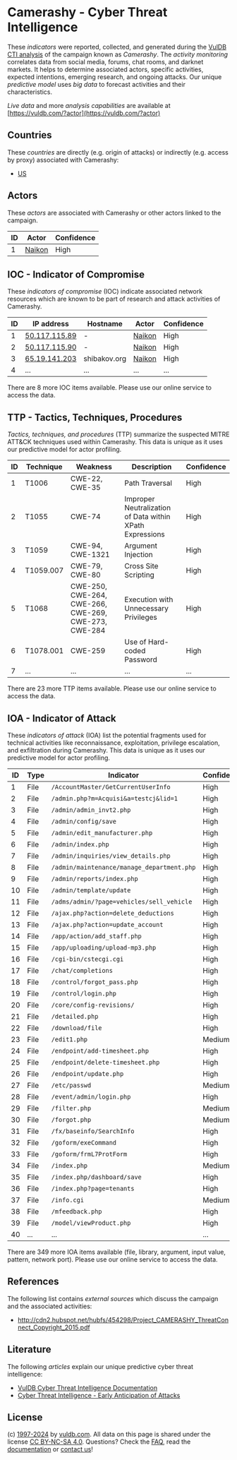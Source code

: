 # Camerashy - Cyber Threat Intelligence

These _indicators_ were reported, collected, and generated during the [VulDB CTI analysis](https://vuldb.com/?kb.cti) of the campaign known as _Camerashy_. The _activity monitoring_ correlates data from social media, forums, chat rooms, and darknet markets. It helps to determine associated actors, specific activities, expected intentions, emerging research, and ongoing attacks. Our unique _predictive model_ uses _big data_ to forecast activities and their characteristics.

_Live data_ and more _analysis capabilities_ are available at [https://vuldb.com/?actor](https://vuldb.com/?actor)

## Countries

These _countries_ are directly (e.g. origin of attacks) or indirectly (e.g. access by proxy) associated with Camerashy:

* [US](https://vuldb.com/?country.us)

## Actors

These _actors_ are associated with Camerashy or other actors linked to the campaign.

ID | Actor | Confidence
-- | ----- | ----------
1 | [Naikon](https://vuldb.com/?actor.naikon) | High

## IOC - Indicator of Compromise

These _indicators of compromise_ (IOC) indicate associated network resources which are known to be part of research and attack activities of Camerashy.

ID | IP address | Hostname | Actor | Confidence
-- | ---------- | -------- | ----- | ----------
1 | [50.117.115.89](https://vuldb.com/?ip.50.117.115.89) | - | [Naikon](https://vuldb.com/?actor.naikon) | High
2 | [50.117.115.90](https://vuldb.com/?ip.50.117.115.90) | - | [Naikon](https://vuldb.com/?actor.naikon) | High
3 | [65.19.141.203](https://vuldb.com/?ip.65.19.141.203) | shibakov.org | [Naikon](https://vuldb.com/?actor.naikon) | High
4 | ... | ... | ... | ...

There are 8 more IOC items available. Please use our online service to access the data.

## TTP - Tactics, Techniques, Procedures

_Tactics, techniques, and procedures_ (TTP) summarize the suspected MITRE ATT&CK techniques used within Camerashy. This data is unique as it uses our predictive model for actor profiling.

ID | Technique | Weakness | Description | Confidence
-- | --------- | -------- | ----------- | ----------
1 | T1006 | CWE-22, CWE-35 | Path Traversal | High
2 | T1055 | CWE-74 | Improper Neutralization of Data within XPath Expressions | High
3 | T1059 | CWE-94, CWE-1321 | Argument Injection | High
4 | T1059.007 | CWE-79, CWE-80 | Cross Site Scripting | High
5 | T1068 | CWE-250, CWE-264, CWE-266, CWE-269, CWE-273, CWE-284 | Execution with Unnecessary Privileges | High
6 | T1078.001 | CWE-259 | Use of Hard-coded Password | High
7 | ... | ... | ... | ...

There are 23 more TTP items available. Please use our online service to access the data.

## IOA - Indicator of Attack

These _indicators of attack_ (IOA) list the potential fragments used for technical activities like reconnaissance, exploitation, privilege escalation, and exfiltration during Camerashy. This data is unique as it uses our predictive model for actor profiling.

ID | Type | Indicator | Confidence
-- | ---- | --------- | ----------
1 | File | `/AccountMaster/GetCurrentUserInfo` | High
2 | File | `/admin.php?m=Acquisi&a=testcj&lid=1` | High
3 | File | `/admin/admin_invt2.php` | High
4 | File | `/admin/config/save` | High
5 | File | `/admin/edit_manufacturer.php` | High
6 | File | `/admin/index.php` | High
7 | File | `/admin/inquiries/view_details.php` | High
8 | File | `/admin/maintenance/manage_department.php` | High
9 | File | `/admin/reports/index.php` | High
10 | File | `/admin/template/update` | High
11 | File | `/adms/admin/?page=vehicles/sell_vehicle` | High
12 | File | `/ajax.php?action=delete_deductions` | High
13 | File | `/ajax.php?action=update_account` | High
14 | File | `/app/action/add_staff.php` | High
15 | File | `/app/uploading/upload-mp3.php` | High
16 | File | `/cgi-bin/cstecgi.cgi` | High
17 | File | `/chat/completions` | High
18 | File | `/control/forgot_pass.php` | High
19 | File | `/control/login.php` | High
20 | File | `/core/config-revisions/` | High
21 | File | `/detailed.php` | High
22 | File | `/download/file` | High
23 | File | `/edit1.php` | Medium
24 | File | `/endpoint/add-timesheet.php` | High
25 | File | `/endpoint/delete-timesheet.php` | High
26 | File | `/endpoint/update.php` | High
27 | File | `/etc/passwd` | Medium
28 | File | `/event/admin/login.php` | High
29 | File | `/filter.php` | Medium
30 | File | `/forgot.php` | Medium
31 | File | `/fx/baseinfo/SearchInfo` | High
32 | File | `/goform/exeCommand` | High
33 | File | `/goform/frmL7ProtForm` | High
34 | File | `/index.php` | Medium
35 | File | `/index.php/dashboard/save` | High
36 | File | `/index.php?page=tenants` | High
37 | File | `/info.cgi` | Medium
38 | File | `/mfeedback.php` | High
39 | File | `/model/viewProduct.php` | High
40 | ... | ... | ...

There are 349 more IOA items available (file, library, argument, input value, pattern, network port). Please use our online service to access the data.

## References

The following list contains _external sources_ which discuss the campaign and the associated activities:

* http://cdn2.hubspot.net/hubfs/454298/Project_CAMERASHY_ThreatConnect_Copyright_2015.pdf

## Literature

The following _articles_ explain our unique predictive cyber threat intelligence:

* [VulDB Cyber Threat Intelligence Documentation](https://vuldb.com/?kb.cti)
* [Cyber Threat Intelligence - Early Anticipation of Attacks](https://www.scip.ch/en/?labs.20201022)

## License

(c) [1997-2024](https://vuldb.com/?kb.changelog) by [vuldb.com](https://vuldb.com/?kb.about). All data on this page is shared under the license [CC BY-NC-SA 4.0](https://creativecommons.org/licenses/by-nc-sa/4.0/). Questions? Check the [FAQ](https://vuldb.com/?kb.faq), read the [documentation](https://vuldb.com/?kb) or [contact us](https://vuldb.com/?contact)!

